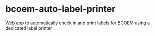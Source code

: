 # bcoem-auto-label-printer
Web app to automatically check in and print labels for BCOEM using a dedicated label printer
